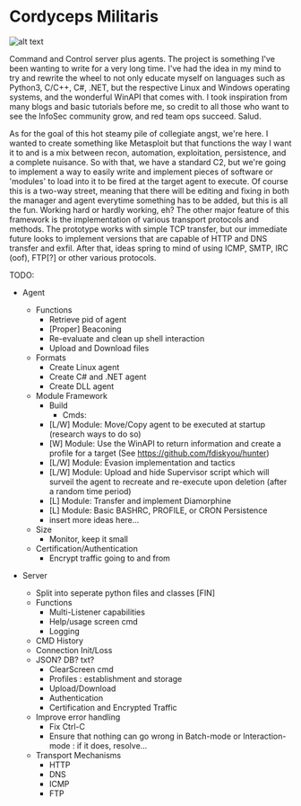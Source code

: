 # Cordyceps Militaris

![alt text](https://github.com/0xdecae/Cordyceps-Militaris/blob/main/Cordyceps-Militaris.png?raw=true)

Command and Control server plus agents. The project is something I've been wanting to write for a very long time. I've had the idea in my mind to try and rewrite the wheel to not only educate myself on languages such as Python3, C/C++, C#, .NET, but the respective Linux and Windows operating systems, and the wonderful WinAPI that comes with. I took inspiration from many blogs and basic tutorials before me, so credit to all those who want to see the InfoSec community grow, and red team ops succeed. Salud.

As for the goal of this hot steamy pile of collegiate angst, we're here. I wanted to create something like Metasploit but that functions the way I want it to and is a mix between recon, automation, exploitation, persistence, and a complete nuisance. So with that, we have a standard C2, but we're going to implement a way to easily write and implement pieces of software or 'modules' to load into it to be fired at the target agent to execute. Of course this is a two-way street, meaning that there will be editing and fixing in both the manager and agent everytime something has to be added, but this is all the fun. Working hard or hardly working, eh? The other major feature of this framework is the implementation of various transport protocols and methods. The prototype works with simple TCP transfer, but our immediate future looks to implement versions that are capable of HTTP and DNS transfer and exfil. After that, ideas spring to mind of using ICMP, SMTP, IRC (oof), FTP[?] or other various protocols.



TODO:
 - Agent
    - Functions
      - Retrieve pid of agent
      - [Proper] Beaconing
      - Re-evaluate and clean up shell interaction
      - Upload and Download files
    - Formats
      - Create Linux agent
      - Create C# and .NET agent
      - Create DLL agent
    - Module Framework
      - Build
        - Cmds:
      - [L/W] Module: Move/Copy agent to be executed at startup (research ways to do so)
      - [W] Module: Use the WinAPI to return information and create a profile for a target (See https://github.com/fdiskyou/hunter)
      - [L/W] Module: Evasion implementation and tactics
      - [L/W] Module: Upload and hide Supervisor script which will surveil the agent to recreate and re-execute upon deletion (after a random time period)
      - [L] Module: Transfer and implement Diamorphine
      - [L] Module: Basic BASHRC, PROFILE, or CRON Persistence
      - insert more ideas here...
    - Size
      - Monitor, keep it small
    - Certification/Authentication
      - Encrypt traffic going to and from
    
- Server
    - Split into seperate python files and classes [FIN]
    - Functions
      - Multi-Listener capabilities
      - Help/usage screen cmd
      - Logging
	- CMD History
	- Connection Init/Loss 
	- JSON? DB? txt?
      - ClearScreen cmd
      - Profiles : establishment and storage
      - Upload/Download
      - Authentication
      - Certification and Encrypted Traffic
    - Improve error handling
       - Fix Ctrl-C 
       - Ensure that nothing can go wrong in Batch-mode or Interaction-mode : if it does, resolve...
    - Transport Mechanisms
      - HTTP
      - DNS
      - ICMP
      - FTP
      
    
      
      
